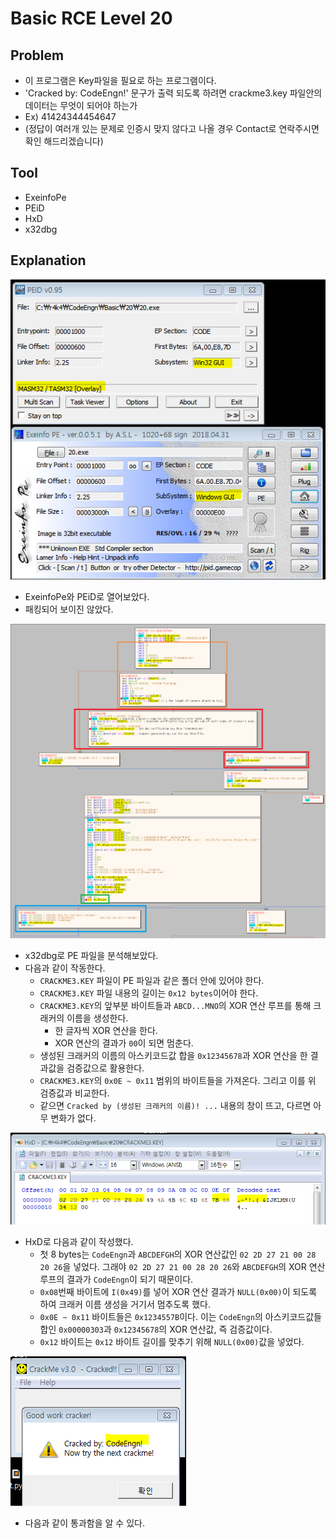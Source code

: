 # Basic RCE Level 20

## Problem
* 이 프로그램은 Key파일을 필요로 하는 프로그램이다. 
* 'Cracked by: CodeEngn!' 문구가 출력 되도록 하려면 crackme3.key 파일안의 데이터는 무엇이 되어야 하는가 
* Ex) 41424344454647 
* (정답이 여러개 있는 문제로 인증시 맞지 않다고 나올 경우 Contact로 연락주시면 확인 해드리겠습니다) 

## Tool
* ExeinfoPe
* PEiD
* HxD
* x32dbg

## Explanation
![](./1.PNG?raw=true)
* ExeinfoPe와 PEiD로 열어보았다.
* 패킹되어 보이진 않았다.

![](./2.PNG?raw=true)
* x32dbg로 PE 파일을 분석해보았다.
* 다음과 같이 작동한다.
	- `CRACKME3.KEY` 파일이 PE 파일과 같은 폴더 안에 있어야 한다.
	- `CRACKME3.KEY` 파일 내용의 길이는 `0x12 bytes`이어야 한다.
	- `CRACKME3.KEY`의 앞부분 바이트들과 `ABCD...MNO`의 XOR 연산 루프를 통해 크래커의 이름을 생성한다.
		+ 한 글자씩 XOR 연산을 한다.
		+ XOR 연산의 결과가 `00`이 되면 멈춘다.
	- 생성된 크래커의 이름의 아스키코드값 합을 `0x12345678`과 XOR 연산을 한 결과값을 검증값으로 활용한다.
	- `CRACKME3.KEY`의 `0x0E ~ 0x11` 범위의 바이트들을 가져온다. 그리고 이를 위 검증값과 비교한다.
	- 같으면 `Cracked by (생성된 크래커의 이름)! ...` 내용의 창이 뜨고, 다르면 아무 변화가 없다.

![](./3.PNG?raw=true)
* HxD로 다음과 같이 작성했다.
	- 첫 8 bytes는 `CodeEngn`과 `ABCDEFGH`의 XOR 연산값인 `02 2D 27 21 00 28 20 26`을 넣었다. 그래야 `02 2D 27 21 00 28 20 26`와 `ABCDEFGH`의 XOR 연산 루프의 결과가 `CodeEngn`이 되기 때문이다.
	- `0x08`번째 바이트에 `I(0x49)`를 넣어 XOR 연산 결과가 `NULL(0x00)`이 되도록 하여 크래커 이름 생성을 거기서 멈추도록 했다.
	- `0x0E ~ 0x11` 바이트들은 `0x1234557B`이다. 이는 `CodeEngn`의 아스키코드값들 합인 `0x00000303`과 `0x12345678`의 XOR 연산값, 즉 검증값이다.
	- `0x12` 바이트는 `0x12` 바이트 길이를 맞추기 위해 `NULL(0x00)`값을 넣었다.

![](./4.PNG?raw=true)
* 다음과 같이 통과함을 알 수 있다.